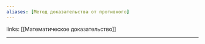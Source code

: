 ```yaml
---
aliases: [Метод доказательства от противного]
---
```

links: [[Математическое доказательство]]

---
